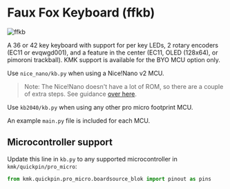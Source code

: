 # Faux Fox Keyboard (ffkb)

![ffkb](https://fingerpunch.xyz/product/faux-fox-keyboard)

A 36 or 42 key keyboard with support for per key LEDs, 2 rotary encoders (EC11
or evqwgd001), and a feature in the center (EC11, OLED (128x64), or pimoroni
trackball). KMK support is available for the BYO MCU option only.

Use `nice_nano/kb.py` when using a Nice!Nano v2 MCU.

> Note: The Nice!Nano doesn't have a lot of ROM, so there are a couple of extra
> steps. See guidance [over
> here](../../docs/en/Officially_Supported_Microcontrollers.md#nicenano).

Use `kb2040/kb.py` when using any other pro micro footprint MCU.

An example `main.py` file is included for each MCU.

## Microcontroller support

Update this line in `kb.py` to any supported microcontroller in `kmk/quickpin/pro_micro`:

```python
from kmk.quickpin.pro_micro.boardsource_blok import pinout as pins
```
